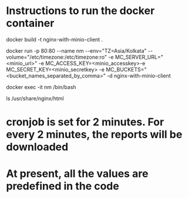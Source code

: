 # Instructions to run the docker container

docker build -t nginx-with-minio-client .

docker run -p 80:80 --name nm --env="TZ=Asia/Kolkata" --volume="/etc/timezone:/etc/timezone:ro" -e MC_SERVER_URL="<minio_url>" -e MC_ACCESS_KEY=<minio_accesskey>-e MC_SECRET_KEY=<minio_secretkey> -e MC_BUCKETS="<bucket_names_separated_by_comma>" -d nginx-with-minio-client


docker exec -it nm /bin/bash

ls /usr/share/nginx/html

# cronjob is set for 2 minutes. For every 2 minutes, the reports will be downloaded

# At present, all the values are predefined in the code
